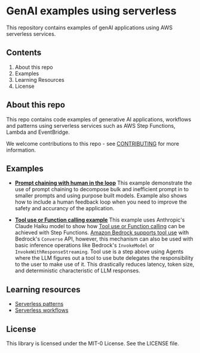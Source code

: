 # GenAI examples using serverless

This repository contains examples of genAI applications using AWS serverless services.

## Contents

1. About this repo    
2. Examples
3. Learning Resources
4. License

## About this repo

This repo contains code examples of generative AI applications, workflows and patterns using serverless services such as AWS Step Functions, Lambda and EventBridge.

We welcome contributions to this repo - see [CONTRIBUTING](CONTRIBUTING.md#security-issue-notifications) for more information.

## Examples
- [**Prompt chaining with human in the loop**](./prompt-chaining-with-stepfunctions/README.md)
This example demonstrate the use of prompt chaining to decompose bulk and inefficient prompt in to smaller prompts and using purpose built models. Example also shows how to include a human feedback loop when you need to improve the safety and accurancy of the application. 

- [**Tool use or Function calling example**](./tool-use-with-stepfunctions/README.md)
This example uses Anthropic's Claude Haiku model to show how [Tool use or Function calling](https://docs.anthropic.com/en/docs/build-with-claude/tool-use) can be achieved with Step Functions. [Amazon Bedrock supports tool use](https://docs.aws.amazon.com/bedrock/latest/userguide/tool-use.html) with Bedrock's `Converse` API, however, this mechanism can also be used with basic inference operations like Bedrock's `InvokeModel` or `InvokeWithResponseStreaming`. Tool use is a step above using Agents where the LLM figures out a tool to use bute delegates the responsibility to the user to make use of it. This drastically reduces latency, token size, and deterministic characteristic of LLM responses. 

## Learning resources
- [Serverless patterns](https://serverlessland.com/patterns)
- [Serverless workflows](https://serverlessland.com/workflows)

## License

This library is licensed under the MIT-0 License. See the LICENSE file.
